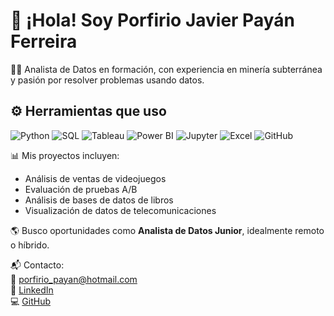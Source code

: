 # 👋 ¡Hola! Soy Porfirio Javier Payán Ferreira

👨‍💻 Analista de Datos en formación, con experiencia en minería subterránea y pasión por resolver problemas usando datos.

## ⚙️ Herramientas que uso

![Python](https://img.shields.io/badge/Python-3776AB?style=for-the-badge&logo=python&logoColor=white)
![SQL](https://img.shields.io/badge/SQL-4479A1?style=for-the-badge&logo=mysql&logoColor=white)
![Tableau](https://img.shields.io/badge/Tableau-E97627?style=for-the-badge&logo=tableau&logoColor=white)
![Power BI](https://img.shields.io/badge/PowerBI-F2C811?style=for-the-badge&logo=powerbi&logoColor=black)
![Jupyter](https://img.shields.io/badge/Jupyter-F37626?style=for-the-badge&logo=Jupyter&logoColor=white)
![Excel](https://img.shields.io/badge/Excel-217346?style=for-the-badge&logo=microsoft-excel&logoColor=white)
![GitHub](https://img.shields.io/badge/GitHub-181717?style=for-the-badge&logo=github&logoColor=white)


📊 Mis proyectos incluyen:
- Análisis de ventas de videojuegos
- Evaluación de pruebas A/B
- Análisis de bases de datos de libros
- Visualización de datos de telecomunicaciones

🌎 Busco oportunidades como **Analista de Datos Junior**, idealmente remoto o híbrido.

📬 Contacto:  
📧 porfirio_payan@hotmail.com  
🔗 [LinkedIn](https://www.linkedin.com/in/analista-javier-payan/)  
💻 [GitHub](https://github.com/javierpayan10)

<!-- Puedes agregar badges, GIFs, o enlaces a proyectos destacados aquí -->
